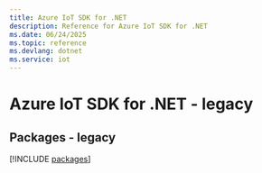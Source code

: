 ```yaml
---
title: Azure IoT SDK for .NET
description: Reference for Azure IoT SDK for .NET
ms.date: 06/24/2025
ms.topic: reference
ms.devlang: dotnet
ms.service: iot
---
```

# Azure IoT SDK for .NET - legacy
## Packages - legacy
[!INCLUDE [packages](iot-index.md)]